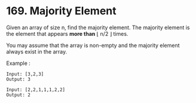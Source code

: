# 169. Majority Element

Given an array of size n, find the majority element. The majority element is the element that appears **more than** ⌊ n/2 ⌋ times.

You may assume that the array is non-empty and the majority element always exist in the array.

Example :
```
Input: [3,2,3]
Output: 3

Input: [2,2,1,1,1,2,2]
Output: 2
```

